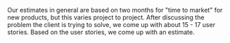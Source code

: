 Our estimates in general are based on two months for "time to market" for new
products, but this varies project to project.
After discussing the problem the client is trying to solve, we come up with
about 15 - 17 user stories. Based on the user stories, we come up with an
estimate.
